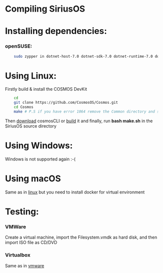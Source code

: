 # Compiling SiriusOS

# Installing dependencies:

### openSUSE:
```sh
    sudo zypper in dotnet-host-7.0 dotnet-sdk-7.0 dotnet-runtime-7.0 dotnet-hostfxr-7.0 dotnet-host yasm xorriso make
```

# Using Linux:
Firstly build & install the COSMOS DevKit

```sh
    cd
    git clone https://github.com/CosmosOS/Cosmos.git
    cd Cosmos
    make # P.S if you have error 1064 remove the Common directory and start make again
```
Then [download](https://github.com/PratyushKing/cosmosCLI/releases/tag/v1.3.1-stable) cosmosCLI or [build](https://github.com/PratyushKing/cosmosCLI/archive/refs/heads/main.zip) it
and finally, run **bash make.sh** in the SiriusOS source directory

# Using Windows:
Windows is not supported again :-(

# Using macOS
Same as in [linux](#using-linux) but you need to install docker for virtual environment

# Testing:

### VMWare
Create a virtual machine, import the Filesystem.vmdk as hard disk, and then import ISO file as CD/DVD

### Virtualbox
Same as in [vmware](#vmware)